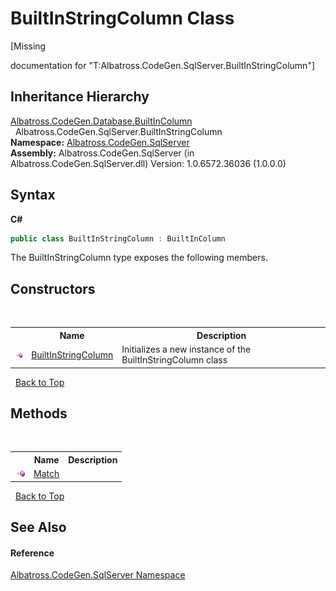 # BuiltInStringColumn Class
 

\[Missing <summary> documentation for "T:Albatross.CodeGen.SqlServer.BuiltInStringColumn"\]


## Inheritance Hierarchy
<a href="5ACBCD3.md">Albatross.CodeGen.Database.BuiltInColumn</a><br />&nbsp;&nbsp;Albatross.CodeGen.SqlServer.BuiltInStringColumn<br />
**Namespace:**&nbsp;<a href="9727DDEC.md">Albatross.CodeGen.SqlServer</a><br />**Assembly:**&nbsp;Albatross.CodeGen.SqlServer (in Albatross.CodeGen.SqlServer.dll) Version: 1.0.6572.36036 (1.0.0.0)

## Syntax

**C#**<br />
``` C#
public class BuiltInStringColumn : BuiltInColumn
```

The BuiltInStringColumn type exposes the following members.


## Constructors
&nbsp;<table><tr><th></th><th>Name</th><th>Description</th></tr><tr><td>![Public method](media/pubmethod.gif "Public method")</td><td><a href="ACA9C616.md">BuiltInStringColumn</a></td><td>
Initializes a new instance of the BuiltInStringColumn class</td></tr></table>&nbsp;
<a href="#builtinstringcolumn-class">Back to Top</a>

## Methods
&nbsp;<table><tr><th></th><th>Name</th><th>Description</th></tr><tr><td>![Public method](media/pubmethod.gif "Public method")</td><td><a href="3CDC2CF6.md">Match</a></td><td /></tr></table>&nbsp;
<a href="#builtinstringcolumn-class">Back to Top</a>

## See Also


#### Reference
<a href="9727DDEC.md">Albatross.CodeGen.SqlServer Namespace</a><br />